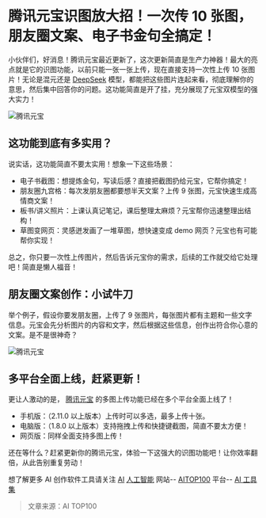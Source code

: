 # 腾讯元宝识图放大招！一次传 10 张图，朋友圈文案、电子书金句全搞定！

小伙伴们，好消息！腾讯元宝最近更新了，这次更新简直是生产力神器！最大的亮点就是它的识图功能，以前只能一张一张上传，现在直接支持一次性上传 10 张图片！无论是混元还是 [DeepSeek](https://www.aitop100.cn/search/?text=DeepSeek) 模型，都能把这些图片连起来看，彻底理解你的意思，然后集中回答你的问题。这功能简直是开了挂，充分展现了元宝双模型的强大实力！

![腾讯元宝](https://aitop100app-1251510006.cos.ap-shanghai.myqcloud.com/banner/4782ce21-09f0-4b4f-b016-965e634cf611.png?imageMogr2/format/webp)

## 这功能到底有多实用？

说实话，这功能简直不要太实用！想象一下这些场景：

- 电子书截图：想提炼金句，写读后感？直接把截图扔给元宝，它帮你搞定！
- 朋友圈九宫格：每次发朋友圈都要想半天文案？上传 9 张图，元宝快速生成高情商文案！
- 板书/讲义照片：上课认真记笔记，课后整理太麻烦？元宝帮你迅速整理出结构！
- 草图变网页：灵感迸发画了一堆草图，想快速变成 demo 网页？元宝也有可能帮你实现！

总之，你只要一次性上传图片，然后告诉元宝你的需求，后续的工作就交给它处理吧！简直是懒人福音！

## 朋友圈文案创作：小试牛刀

举个例子，假设你要发朋友圈，上传了 9 张图片，每张图片都有主题和一些文字信息。元宝会先分析图片的内容和文字，然后根据这些信息，创作出符合你心意的文案。是不是很神奇？

![腾讯元宝](https://aitop100app-1251510006.cos.ap-shanghai.myqcloud.com/banner/2f75c111-1b9f-4cc0-9e5c-eb669758bb66.png?imageMogr2/format/webp)

## 多平台全面上线，赶紧更新！

更让人激动的是， [腾讯元宝](https://www.aitop100.cn/tools/detail/1899.html) 的多图上传功能已经在多个平台全面上线了！

- 手机版：（2.11.0 以上版本）上传时可以多选，最多上传十张。
- 电脑版：（1.8.0 以上版本）支持拖拽上传和快捷键截图，简直不要太方便！
- 网页版：同样全面支持多图上传！

还在等什么？赶紧更新你的腾讯元宝，体验一下这强大的识图功能吧！让你效率翻倍，从此告别重复劳动！

想了解更多 AI 创作软件工具请关注 [AI](https://www.aitop100.cn/search/?text=AI) [人工智能](https://www.aitop100.cn/search/?text=%E4%BA%BA%E5%B7%A5%E6%99%BA%E8%83%BD) 网站-- [AITOP100](https://www.aitop100.cn/search/?text=AITOP100) 平台-- [AI 工具集](https://www.aitop100.cn/tools/index.html)

> 文章来源：AI TOP100
